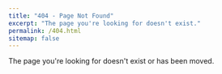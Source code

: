 ```yaml
---
title: "404 - Page Not Found"
excerpt: "The page you're looking for doesn't exist."
permalink: /404.html
sitemap: false
---
```


The page you're looking for doesn't exist or has been moved.
